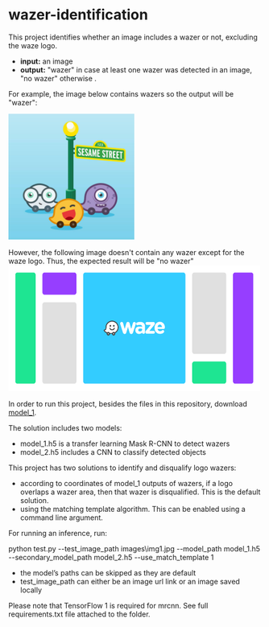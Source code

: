# wazer-identification

This project identifies whether an image includes a wazer or not, excluding the waze logo.

- **input:** an image
- **output:** "wazer" in case at least one wazer was detected in an image, "no wazer" otherwise .

For example, the image below contains wazers so the output will be "wazer":

<img src="/images/img1.jpg" height = "250" width="250">

However, the following image doesn't contain any wazer except for the waze logo. Thus, the expected result will be "no wazer"
<img src="/images/img5.png" height = "250" width="500">

In order to run this project, besides the files in this repository, download [model_1](https://drive.google.com/drive/folders/1grwC-OLDYLe3nwEdrdYi75Q5ZnSG85aM?usp=sharingo).

The solution includes two models:
- model_1.h5 is a transfer learning Mask R-CNN to detect wazers
- model_2.h5 includes a CNN to classify detected objects

This project has two solutions to identify and disqualify logo wazers:
- according to coordinates of model_1 outputs of wazers, if a logo overlaps a wazer area, then that wazer is disqualified. This is the default solution.
- using the matching template algorithm. This can be enabled using a command line argument.

For running an inference, run:

python test.py --test_image_path images\img1.jpg --model_path model_1.h5 --secondary_model_path model_2.h5 --use_match_template 1

* the model’s paths can be skipped as they are default
* test_image_path can either be an image url link or an image saved locally 

Please note that TensorFlow 1 is required for mrcnn. See full requirements.txt file attached to the folder.
